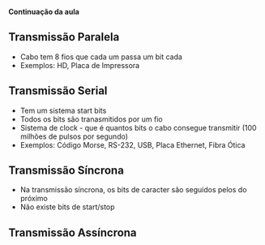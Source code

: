 **Continuação da aula**

## Transmissão Paralela
  * Cabo tem 8 fios que cada um passa um bit cada
  * Exemplos: HD, Placa de Impressora

## Transmissão Serial
  * Tem um sistema start bits
  * Todos os bits são tranasmitidos por um fio
  * Sistema de clock - que é quantos bits o cabo consegue transmitir (100 milhões de pulsos por segundo)
  * Exemplos: Código Morse, RS-232, USB, Placa Ethernet, Fibra Ótica

## Transmissão Síncrona
  * Na transmissão síncrona, os bits de caracter são seguidos pelos do próximo
  * Não existe bits de start/stop

## Transmissão Assíncrona
